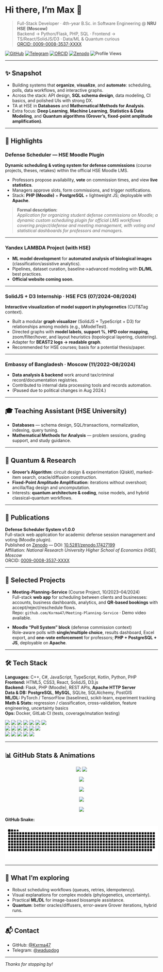 # Hi there, I’m Max 👋

> Full-Stack Developer · 4th-year B.Sc. in Software Engineering @ **NRU HSE (Moscow)**  
> Backend → Python/Flask, PHP, SQL · Frontend → TS/React/SolidJS/D3 · Data/ML & Quantum curious  
> [ORCID: 0009-0008-3537-XXXX](https://orcid.org/0009-0008-3537-XXXX)

[![GitHub](https://img.shields.io/badge/GitHub-Kxrma47-000?style=for-the-badge&logo=github)](https://github.com/Kxrma47)
[![Telegram](https://img.shields.io/badge/Telegram-@wadupdog-2CA5E0?style=for-the-badge&logo=telegram&logoColor=white)](https://t.me/wadupdog)
[![ORCID](https://img.shields.io/badge/ORCID-0009--0008--3537--XXXX-A6CE39?style=for-the-badge&logo=orcid&logoColor=white)](https://orcid.org/0009-0008-3537-XXXX)
[![Zenodo](https://img.shields.io/badge/Zenodo-Publication-1874CD?style=for-the-badge&logo=zenodo&logoColor=white)](https://zenodo.org/records/17427199)
![Profile Views](https://komarev.com/ghpvc/?username=Kxrma47&style=for-the-badge)

---

## ✨ Snapshot

- Building systems that **organize**, **visualize**, and **automate**: scheduling, polls, data workflows, and interactive graphs.
- Across the stack: API design, **SQL schema design**, data modeling, CI basics, and polished UIs with strong DX.
- TA at HSE in **Databases** and **Mathematical Methods for Analysis**.
- Extra focus: **Deep Learning**, **Machine Learning**, **Statistics & Data Modeling**, and **Quantum algorithms (Grover’s, fixed-point amplitude amplification)**.

---

## 🚀 Highlights

### Defense Scheduler — HSE Moodle Plugin
**Dynamic scheduling & voting system for defense commissions** (course projects, theses, retakes) within the official HSE Moodle LMS.

- Professors propose availability, **vote** on commission times, and view **live statistics**.
- Managers approve slots, form commissions, and trigger notifications.
- Stack: **PHP (Moodle)** + **PostgreSQL** + lightweight JS; deployable with **Apache**.

> **Formal description:**  
> *Application for organizing student defense commissions on Moodle; a dynamic custom scheduling plugin for official LMS workflows covering project/defense and meeting management, with voting and statistical dashboards for professors and managers.*

---

### Yandex **LAMBDA** Project (with HSE)
- **ML model development** for **automated analysis of biological images** (classification/assistive analytics).  
- Pipelines, dataset curation, baseline→advanced modeling with **DL/ML** best practices.  
- **Official website coming soon.**

---

### SolidJS + D3 Internship · HSE FCS (07/2024–08/2024)
**Interactive visualization of model support in phylogenetics** (CUT&Tag context).

- Built a modular **graph visualizer** (SolidJS + TypeScript + D3) for relationships among models (e.g., bModelTest).  
- Directed graphs with **model labels**, **support %**, **HPD color mapping**, zoom/filter/hover, and layout heuristics (topological layering, clustering).  
- Adapter for **BEAST2 logs → readable graph**.  
- Recommended for HSE courses; basis for a potential thesis/paper.

---

### Embassy of Bangladesh · Moscow (11/2022–08/2024)
- **Data analysis & backend** work around tax/criminal record/documentation registries.  
- Contributed to internal data processing tools and records automation.  
- (Paused due to political changes in Aug 2024.)

---

## 🎓 Teaching Assistant (HSE University)
- **Databases** — schema design, SQL/transactions, normalization, indexing, query tuning.  
- **Mathematical Methods for Analysis** — problem sessions, grading support, and study guidance.

---

## 🧠 Quantum & Research
- **Grover’s Algorithm**: circuit design & experimentation (Qiskit), marked-item search, oracle/diffusion construction.  
- **Fixed-Point Amplitude Amplification**: iterations without overshoot; ancilla/flag design and uncomputation.  
- Interests: **quantum architecture & coding**, noise models, and hybrid classical–quantum workflows.

---

## 🧾 Publications

**Defense Scheduler System v1.0.0**  
Full-stack web application for academic defense session management and voting (Moodle plugin).  
Published on [Zenodo](https://zenodo.org/records/17427199) — DOI: [10.5281/zenodo.17427199](https://doi.org/10.5281/zenodo.17427199)  
Affiliation: *National Research University Higher School of Economics (HSE), Moscow*  
ORCID: [0009-0008-3537-XXXX](https://orcid.org/0009-0008-3537-XXXX)

---

## 🧩 Selected Projects

- **Meeting-Planning-Service** (Course Project, 10/2023–04/2024)  
  Full-stack **web app** for scheduling between clients and businesses: accounts, business dashboards, analytics, and **QR-based bookings** with accept/reject/reschedule flows.  
  Repo: `github.com/Kxrma47/Meeting-Planning-Service` · Demo video available.

- **Moodle “Poll System” block** (defense commission context)  
  Role-aware polls with **single/multiple choice**, results dashboard, Excel export, and **one-vote enforcement** for professors; **PHP + PostgreSQL + JS**, deployable on **Apache**.

---

## 🛠️ Tech Stack

**Languages:** C++, C#, JavaScript, TypeScript, Kotlin, Python, PHP  
**Frontend:** HTML5, CSS3, React, SolidJS, D3.js  
**Backend:** Flask, PHP (Moodle), REST APIs, **Apache HTTP Server**  
**Data & DB:** **PostgreSQL**, **MySQL**, SQLite, SQLAlchemy, PostGIS  
**ML/DL:** PyTorch / TensorFlow (baselines), scikit-learn, experiment tracking  
**Math & Stats:** regression / classification, cross-validation, feature engineering, uncertainty basics  
**Ops:** Docker, GitLab CI (tests, coverage/mutation testing)

<p align="left">
  <img src="https://img.shields.io/badge/C++-00599C?logo=cplusplus&logoColor=white&style=for-the-badge" />
  <img src="https://img.shields.io/badge/C%23-239120?logo=c-sharp&logoColor=white&style=for-the-badge" />
  <img src="https://img.shields.io/badge/JavaScript-F7DF1E?logo=javascript&logoColor=000&style=for-the-badge" />
  <img src="https://img.shields.io/badge/TypeScript-3178C6?logo=typescript&logoColor=white&style=for-the-badge" />
  <img src="https://img.shields.io/badge/Kotlin-7F52FF?logo=kotlin&logoColor=white&style=for-the-badge" />
  <img src="https://img.shields.io/badge/Python-3776AB?logo=python&logoColor=white&style=for-the-badge" />
  <img src="https://img.shields.io/badge/PHP-777BB4?logo=php&logoColor=white&style=for-the-badge" />
  <br/>
  <img src="https://img.shields.io/badge/Flask-000?logo=flask&logoColor=white&style=for-the-badge" />
  <img src="https://img.shields.io/badge/Apache%20HTTP%20Server-D22128?logo=apache&logoColor=white&style=for-the-badge" />
  <img src="https://img.shields.io/badge/PostgreSQL-316192?logo=postgresql&logoColor=white&style=for-the-badge" />
  <img src="https://img.shields.io/badge/MySQL-4479A1?logo=mysql&logoColor=white&style=for-the-badge" />
  <img src="https://img.shields.io/badge/SQLite-003B57?logo=sqlite&logoColor=white&style=for-the-badge" />
  <img src="https://img.shields.io/badge/PostGIS-0064A5?logo=postgresql&logoColor=white&style=for-the-badge" />
  <br/>
  <img src="https://img.shields.io/badge/PyTorch-EE4C2C?logo=pytorch&logoColor=white&style=for-the-badge" />
  <img src="https://img.shields.io/badge/TensorFlow-FF6F00?logo=tensorflow&logoColor=white&style=for-the-badge" />
  <img src="https://img.shields.io/badge/scikit--learn-F7931E?logo=scikitlearn&logoColor=white&style=for-the-badge" />
  <img src="https://img.shields.io/badge/Qiskit-6929C4?logo=qiskit&logoColor=white&style=for-the-badge" />
  <img src="https://img.shields.io/badge/Docker-2496ED?logo=docker&logoColor=white&style=for-the-badge" />
</p>

---

## 📊 GitHub Stats & Animations

<p align="center">
  <img src="https://github-readme-stats.vercel.app/api?username=Kxrma47&show_icons=true&theme=dark" height="150" />
  <img src="https://github-readme-stats.vercel.app/api/top-langs/?username=Kxrma47&layout=compact&theme=dark&langs_count=10" height="150" />
</p>

<p align="center">
  <img src="https://streak-stats.demolab.com?user=Kxrma47&theme=dark" height="150" />
</p>

<p align="center">
  <img src="https://github-readme-activity-graph.vercel.app/graph?username=Kxrma47&theme=react-dark&hide_border=true" />
</p>

<p align="center">
  <img src="https://readme-typing-svg.herokuapp.com?font=Fira+Code&size=22&duration=2400&pause=600&color=58A6FF&center=true&vCenter=true&width=820&lines=Scheduling+%26+Voting+Plugins+for+HSE+Moodle;Interactive+Phylo+Graphs+with+SolidJS+%2B+D3;Deep+Learning+%26+Statistics+for+Real+Data;Grover%E2%80%99s+Algorithm+%26+Quantum+circuits;APIs%2C+Schemas%2C+and+Clean+Deploys" />
</p>

<p align="center">
  <img src="https://github-profile-trophy.vercel.app/?username=Kxrma47&theme=onedark&no-frame=true&no-bg=true&row=1&column=6" />
</p>

**GitHub Snake:**

![GitHub Snake Animation](https://github.com/Platane/snk/raw/output/github-contribution-grid-snake.svg)

---

## 🔭 What I’m exploring

- Robust scheduling workflows (queues, retries, idempotency).
- Visual explanations for complex models (phylogenetics, uncertainty).
- Practical **ML/DL** for image-based biosample assistance.
- **Quantum**: better oracles/diffusers, error-aware Grover iterations, hybrid runs.

---

## 📬 Contact

- GitHub: [@Kxrma47](https://github.com/Kxrma47)  
- Telegram: [@wadupdog](https://t.me/wadupdog)

---

*Thanks for stopping by!*
